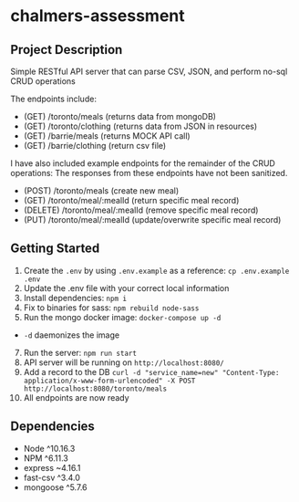 # chalmers-assessment

## Project Description

Simple RESTful API server that can parse CSV, JSON, and perform no-sql CRUD operations

The endpoints include:
- (GET) /toronto/meals (returns data from mongoDB)
- (GET) /toronto/clothing (returns data from JSON in resources)
- (GET) /barrie/meals (returns MOCK API call)
- (GET) /barrie/clothing (return csv file)

I have also included example endpoints for the remainder of the CRUD operations:
The responses from these endpoints have not been sanitized.
- (POST) /toronto/meals (create new meal)
- (GET) /toronto/meal/:mealId (return specific meal record)
- (DELETE) /toronto/meal/:mealId (remove specific meal record)
- (PUT) /toronto/meal/:mealId (update/overwrite specific meal record)

## Getting Started

1. Create the `.env` by using `.env.example` as a reference: `cp .env.example .env`
2. Update the .env file with your correct local information
3. Install dependencies: `npm i`
4. Fix to binaries for sass: `npm rebuild node-sass`
5. Run the mongo docker image: `docker-compose up -d`
  - `-d` daemonizes the image
7. Run the server: `npm run start`
8. API server will be running on `http://localhost:8080/`
9. Add a record to the DB `curl -d "service_name=new" "Content-Type: application/x-www-form-urlencoded" -X POST http://localhost:8080/toronto/meals`
10. All endpoints are now ready



## Dependencies

- Node ^10.16.3
- NPM ^6.11.3
- express ~4.16.1
- fast-csv ^3.4.0
- mongoose ^5.7.6
